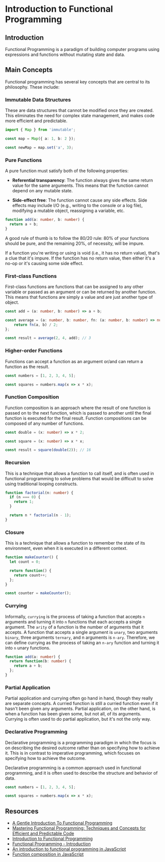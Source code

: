 # Introduction to Functional Programming

## Introduction

Functional Programming is a paradigm of building computer programs using
expressions and functions without mutating state and data.

## Main Concepts

Functional programming has several key concepts that are central to its
philosophy. These include:

### Immutable Data Structures

These are data structures that cannot be modified once they are created. This
eliminates the need for complex state management, and makes code more efficient
and predictable.

```typescript
import { Map } from 'immutable';

const map = Map({ a: 1, b: 2 });

const newMap = map.set('a', 3);
```

### Pure Functions

A pure function must satisfy both of the following properties:

- **Referential transparency**: The function always gives the same return value
for the same arguments. This means that the function cannot depend on any
mutable state.

- **Side-effect free**: The function cannot cause any side effects. Side
effects may include I/O (e.g., writing to the console or a log file), modifying
a mutable object, reassigning a variable, etc.

```typescript
function add(a: number, b: number) {
  return a + b;
}
```

A good rule of thumb is to follow the 80/20 rule: 80% of your functions should
be pure, and the remaining 20%, of necessity, will be impure.

If a function you're writing or using is void (i.e., it has no return value),
that's a clue that it's impure. If the function has no return value, then
either it's a no-op or it's causing some side effect.

### First-class Functions

First-class functions are functions that can be assigned to any other variable
or passed as an argument or can be returned by another function. This means
that functions are simply a value and are just another type of object.

```typescript
const add = (a: number, b: number) => a + b;

const average = (a: number, b: number, fn: (a: number, b: number) => number) => {
    return fn(a, b) / 2;
};

const result = average(2, 4, add); // 3
```

### Higher-order Functions

Functions can accept a function as an argument or/and can return a function as
the result.

```typescript
const numbers = [1, 2, 3, 4, 5];

const squares = numbers.map(x => x * x);
```

### Function Composition

Function composition is an approach where the result of one function is passed
on to the next function, which is passed to another until the final function is
executed for the final result. Function compositions can be composed of any
number of functions.

```typescript
const double = (x: number) => x * 2;

const square = (x: number) => x * x;

const result = square(double(2)); // 16
```

### Recursion

This is a technique that allows a function to call itself, and is often used in
functional programming to solve problems that would be difficult to solve using
traditional looping constructs.

```typescript
function factorial(n: number) {
  if (n === 0) {
    return 1;
  }

  return n * factorial(n - 1);
}
```

### Closure

This is a technique that allows a function to remember the state of its
environment, even when it is executed in a different context.

```typescript
function makeCounter() {
  let count = 0;

  return function() {
    return count++;
  };
}

const counter = makeCounter();
```

### Currying

Informally, `currying` is the process of taking a function that accepts `n`
arguments and turning it into `n` functions that each accepts a single
argument. The `arity` of a function is the number of arguments that it accepts.
A function that accepts a single argument is `unary`, two arguments `binary`,
three arguments `ternary`, and n arguments is `n-ary`. Therefore, we can define
currying as the process of taking an `n-ary` function and turning it into `n`
unary functions.

```typescript
function add(a: number) {
  return function(b: number) {
    return a + b;
  };
}
```

### Partial Application

Partial application and currying often go hand in hand, though they really are
separate concepts. A curried function is still a curried function even if it
hasn't been given any arguments. Partial application, on the other hand, is
when a function has been given some, but not all, of its arguments. Currying is
often used to do partial application, but it's not the only way.

### Declarative Programming

Declarative programming is a programming paradigm in which the focus is on
describing the desired outcome rather than on specifying how to achieve it.
This is in contrast to imperative programming, which focuses on specifying how
to achieve the outcome.

Declarative programming is a common approach used in functional programming,
and it is often used to describe the structure and behavior of data.

```typescript
const numbers = [1, 2, 3, 4, 5];

const squares = numbers.map(x => x * x);
```

## Resources

- [A Gentle Introduction To Functional Programming](https://levelup.gitconnected.com/a-gentle-introduction-to-functional-programming-f20df9ff2e2d)
- [Mastering Functional Programming: Techniques and Concepts for Efficient and Predictable Code](https://javascripttricks.com/mastering-functional-programming-techniques-and-concepts-for-efficient-and-predictable-code-f190d97ac1ee)
- [Introduction to Functional Programming](https://www.turing.com/kb/introduction-to-functional-programming)
- [Functional Programming - Introduction](https://www.tutorialspoint.com/functional_programming/functional_programming_introduction.htm)
- [An introduction to functional programming in JavaScript](https://opensource.com/article/17/6/functional-javascript)
- [Function composition in JavaScript](https://www.educative.io/answers/function-composition-in-javascript)
